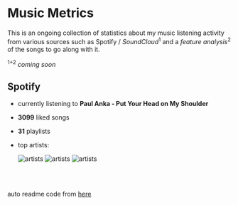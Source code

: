 # Music Metrics

This is an ongoing collection of statistics about my music listening activity from various sources such as Spotify / *SoundCloud*<sup>1</sup> and a *feature analysis*<sup>2</sup> of the songs to go along with it.

<sup>1+2</sup> *coming soon*

## Spotify

- currently listening to **Paul Anka - Put Your Head on My Shoulder**

- **3099** liked songs
- **31** playlists

- top artists: 

    ![artists](https://i.scdn.co/image/ab6761610000f1780db925ebb68f5655f2c53e1e) ![artists](https://i.scdn.co/image/ac0a244c45f25b7d177bbe629c30565fe0768f14) ![artists](https://i.scdn.co/image/ab6761610000f1785cc7aca0b30b4214a4dc154e)

<br></br>

auto readme code from [here](https://github.com/gargakshit/gargakshit)
